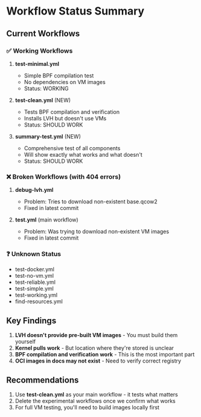 # Workflow Status Summary

## Current Workflows

### ✅ Working Workflows

1. **test-minimal.yml**
   - Simple BPF compilation test
   - No dependencies on VM images
   - Status: WORKING

2. **test-clean.yml** (NEW)
   - Tests BPF compilation and verification
   - Installs LVH but doesn't use VMs
   - Status: SHOULD WORK

3. **summary-test.yml** (NEW)
   - Comprehensive test of all components
   - Will show exactly what works and what doesn't
   - Status: SHOULD WORK

### ❌ Broken Workflows (with 404 errors)

1. **debug-lvh.yml**
   - Problem: Tries to download non-existent base.qcow2
   - Fixed in latest commit

2. **test.yml** (main workflow)
   - Problem: Was trying to download non-existent VM images
   - Fixed in latest commit

### ❓ Unknown Status

- test-docker.yml
- test-no-vm.yml
- test-reliable.yml
- test-simple.yml
- test-working.yml
- find-resources.yml

## Key Findings

1. **LVH doesn't provide pre-built VM images** - You must build them yourself
2. **Kernel pulls work** - But location where they're stored is unclear
3. **BPF compilation and verification work** - This is the most important part
4. **OCI images in docs may not exist** - Need to verify correct registry

## Recommendations

1. Use **test-clean.yml** as your main workflow - it tests what matters
2. Delete the experimental workflows once we confirm what works
3. For full VM testing, you'll need to build images locally first